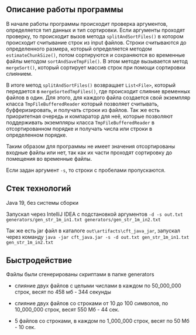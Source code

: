 ## Описание работы программы
В начале работы программы происходит проверка аргументов, определяется тип данных
и тип сортировки. Если аргументы проходят проверку, то происходит вызов метода
`splitAndSortFiles()` в котором происходит считывание строк из input файлов.
Строки считываются до определенного размера, который определяется методом
`estimateChunkSize()`, потом сортируются и сохраняются во временные файлы методом
`sortAndSaveTmpFile()`. В этом методе вызывается метод `mergeSort()`, который сортирует
массив строк при помощи сортировки слиянием.

В итоге метод `splitAndSortFiles()` возвращает `List<File>`, который передается в 
`mergeSortedTmpFiles()`, где происходит слияние временных файлов в один.
Для этого, для каждого файла создается свой экземпляр класса `TmpFileBufferedReader`
который позволяет считывать, буфферизировать, и получать строки из файлов.
Так же есть приоритетная очередь и компаратор для неё, которые позволяют поддерживать
экземпляры класса `TmpFileBufferedReader` в отсортированном порядке и получать
числа или строки в определенном порядке.

Таким образом для программы не имеет значения отсортированы входные файлы или нет,
так как их части проходят сортировку до помещения во временные файлы.

Если задан аргумент `-s`, то строки с пробелами пропускаются.

## Стек технологий
Java 19, без системы сборки

Запускал через IntelliJ IDEA с подстановкой аргументов
`-d -s out.txt generators/gen_str_1m_in1.txt generators/gen_str_1m_in2.txt`

Так же есть jar файл в каталоге `out\artifacts\cft_java_jar`, запускал через команду
`java -jar cft_java.jar -s -d out.txt gen_str_1m_in1.txt gen_str_1m_in2.txt`

## Быстродействие
Файлы были сгенерированы скриптами в папке generators

* слияние двух файлов с целыми числами в каждом по 50_000_000 строк, весят по 458 мб - 344 секунды

* слияние двух файлов со строками от 10 до 100 символов, по 10_000_000 строк, весят 550 Мб - 44 сек.

* 5 файлов со строками, в каждом по 1_000_000 строк, весят по 50 Мб - 10 сек.